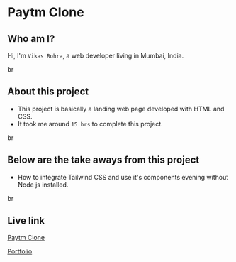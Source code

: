 # Paytm Clone

## Who am I?
Hi, I'm `Vikas Rohra`, a web developer living in Mumbai, India.

br 

## About this project
 - This project is basically a landing web page developed with HTML and CSS.
 - It took me around `15 hrs` to complete this project.

br 

## Below are the take aways from this project
 - How to integrate Tailwind CSS and use it's components evening without Node js installed.

br 

## Live link
 [Paytm Clone](https://paytm-clone-vk.netlify.app/)
 
 [Portfolio](httpsvikasrohra.com)
